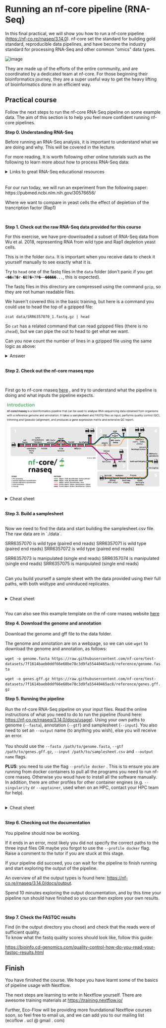 # Running an nf-core pipeline (RNA-Seq)

In this final practical, we will show you how to run a nf-core pipeline (https://nf-co.re/rnaseq/3.14.0). nf-core set the standard for building gold standard, reproducible data pipelines, and have become the industry standard for processing RNA-Seq and other common "omics" data types.

![image](https://github.com/Eco-Flow/training/assets/9978862/cdb59557-128d-48f8-8df1-0a6b548f89e9)

They are made up of the efforts of the entire community, and are coordinated by a dedicated team at nf-core. For those beginning their bioinformatics journey, they are a super useful way to get the heavy lifting of bioinformatics done in an efficient way.

## Practical course

Follow the next steps to run the nf-core RNA-Seq pipeline on some example data. The aim of this section is to help you feel more confident running nf-core pipelines.

**Step 0. Understanding RNA-Seq**

Before running an RNA-Seq analysis, it is important to understand what we are doing and why. This will be covered in the lecture.

For more reading, It is worth following other online tutorials such as the following to learn more about how to process RNA-Seq data:


<details>
<summary>Links to great RNA-Seq educational resources</summary>
<br/>
https://www.azenta.com/blog/quick-start-guide-rna-seq-data-analysis#step1
<br/>
https://bioinformatics-core-shared-training.github.io/RNAseq-R/
<br/>
https://learn.gencore.bio.nyu.edu/rna-seq-analysis/
<br/>
</details>
<br/>
<br/>
For our run today, we will run an experiment from the following paper:
https://pubmed.ncbi.nlm.nih.gov/30576656/

Where we want to compare in yeast cells the effect of depletion of the trancription factor (Rap1)

<br/>


**Step 1. Check out the raw RNA-Seq data provided for this course**

For this exercise, we have pre-downloaded a subset of RNA-Seq data from Wu et al. 2018, representing RNA from wild type and Rap1 depletion yeast cells.

This is in the folder `data`. It is important when you receive data to check it yourself manually to see exactly what it is.

Try to `head` one of the fastq files in the `data` folder (don't panic if you get `<��xT�r-�B7�+7P�~~�����...`, this is expected).

The fastq files in this directory are compressed using the command `gzip`, so they are not human readable files.

We haven't covered this in the basic training, but here is a command you could use to head the top of a gzipped file:

`zcat data/SRR6357070_1.fastq.gz | head`

So `cat` has a related command that can read gzipped files (there is no `zhead`), but we can pipe the out to head to get what we want.

Can you now count the number of lines in a gzipped file using the same logic as above:

<details>
<summary>Answer</summary>
<br/>

`zcat data/SRR6357070_1.fastq.gz | wc -l`

or

`zcat data/SRR6357070_1.fastq.gz | wc`
</details>
<br/>

**Step 2. Check out the nf-core rnaseq repo**

<br/>

First go to nf-core rnaseq [here](https://nf-co.re/rnaseq/3.14.0) , and try to understand what the pipeline is doing and what inputs the pipeline expects.

![nf-core rnaseq](./img/image.png)

<details>
<summary>Cheat sheet</summary>
<br/>
Hopefully you found that you require:
  
* a genome (in fasta) 

* an annotation (in gtf or gff3)

* an input samplesheet that contains links to the raw RNA-Seq fastq data
</details>
<br/>


**Step 3. Build a samplesheet**

<br/>
Now we need to find the data and start building the samplesheet.csv file. The raw data are in `./data`.

SRR6357070 is wild type (paired end reads)
SRR6357071 is wild type (paired end reads)
SRR6357072 is wild type (paired end reads)

SRR6357073 is manipulated (single end reads)
SRR6357074 is manipulated (single end reads)
SRR6357075 is manipulated (single end reads)

<br/>Can you build yourself a sample sheet with the data provided using their full paths, with both widtype and uninduced replicates.
<br/>
<br/>
<details>
<summary>Cheat sheet</summary>
<br/>
sample,fastq_1,fastq_2,strandedness
CONTROL_REP1,/workspace/gitpod/eco-flow-training/data/AEG588A1_S1_L002_R1_001.fastq.gz,/workspace/gitpod/eco-flow-training/data/AEG588A1_S1_L002_R2_001.fastq.gz,auto
CONTROL_REP1,/workspace/gitpod/eco-flow-training/data/AEG588A1_S1_L003_R1_001.fastq.gz,/workspace/gitpod/eco-flow-training/data/AEG588A1_S1_L003_R2_001.fastq.gz,auto
CONTROL_REP1,/workspace/gitpod/eco-flow-training/data/AEG588A1_S1_L004_R1_001.fastq.gz,/workspace/gitpod/eco-flow-training/data/AEG588A1_S1_L004_R2_001.fastq.gz,auto
<br/>
<br/>
A sample sheet will contain a sample name, followed by the forward reads (normally R1), followed by the reverse reads (normally R2, if you have them), followed by the strand information (if you want the pipeline to calculate this for you, you use auto, else you write un-stranded, forward or reverse).
</details>
<br/>

You can also see this example template on the nf-core rnaseq website [here](https://raw.githubusercontent.com/nf-core/test-datasets/7f1614baeb0ddf66e60be78c3d9fa55440465ac8/samplesheet/v3.10/samplesheet_test.csv)



**Step 4. Download the genome and annotation**
<br/>
<br/>
Download the genome and gff file to the data folder.

The genome and annotation are on a webpage, so we can use `wget` to download the genome and annotation, as follows:

`wget -o genome.fasta https://raw.githubusercontent.com/nf-core/test-datasets/7f1614baeb0ddf66e60be78c3d9fa55440465ac8/reference/genome.fasta`
<br/>

`wget -o genes.gff.gz https://raw.githubusercontent.com/nf-core/test-datasets/7f1614baeb0ddf66e60be78c3d9fa55440465ac8/reference/genes.gff.gz`


**Step 5. Running the pipeline**
<br/>
<br/>
Run the nf-core RNA-Seq pipeline on your input files. Read the online instructions of what you need to do to run the pipeline (found here: https://nf-co.re/rnaseq/3.14.0/docs/usage). Using your own paths to genome (`--fasta`), annotation (`--gtf`) and samplesheet (`--input`). You also need to set an `--output` name (to anything you wish), else you will receive an error.
<br/>
<br/>
You should use the `--fasta /path/to/genome.fasta`,  `--gtf /path/to/genes.gff.gz`, `--input /path/to/samplesheet.csv` and `--output name` flags.

**PLUS**: you need to use the flag `--profile docker` . This is to ensure you are running from docker containers to pull all the programs you need to run nf-core rnaseq. Otherwise you woud have to install all the software manually. In addition, there are other profiles for other container engines (e.g. `--singularity` or `--apptainer`, used when on an HPC, contact your HPC team for help).
<br/>
<br/>
<details>
<summary>Cheat sheet</summary>
<br/>
You command should look like:

`nextflow run nf-core/rnaseq` -profile docker<br/>
--input /workspace/training/eco-flow-training/mysamplesheet \`<br/>`--gtf /workspace/training/eco-flow-training/annotation.gtf \`<br/>`--fasta /workspace/training/eco-flow-training/genome.fasta\`<br/>`--output my_results` 
</details>
<br/>

**Step 6. Checking out the documentation**
<br/>
<br/>
You pipeline should now be working.
<br/>

If it ends in an error, most likely you did not specify the correct paths to the three input files OR maybe you forgot to use the `--profile docker` flag. Raise a comment to the tutor if you are stuck at this stage. 
<br/>

If your pipeline did succeed, you can wait for the pipeline to finish running and start exploring the output of the pipeline.

An overview of all the output types is found here: https://nf-co.re/rnaseq/3.14.0/docs/output. 

Spend 10 minutes exploring the output documentation, and by this time your pipeline run should have finished so you can then explore your own results. 

<br/>

**Step 7. Check the FASTQC results**

Find (in the output directory you chose) and check that the reads were of sufficient quality.
<br/>
To know what the fastq quality scores should look like, follow this guide:

https://bioinfo.cd-genomics.com/quality-control-how-do-you-read-your-fastqc-results.html


## Finish

You have finished the course. We hope you have learnt some of the basics of pipeline usage with Nextflow. 

The next steps are learning to write in Nextflow yourself. There are awesome training materials at https://training.nextflow.io/

Further, Eco-Flow will be providing more foundational Nextflow courses soon, so feel free to email us, and we can add you to our mailing list (ecoflow . ucl @ gmail . com)